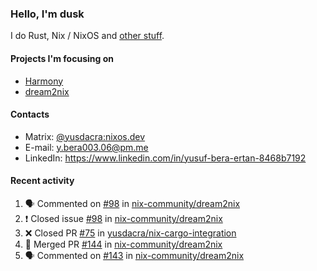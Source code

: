 ### Hello, I'm dusk

I do Rust, Nix / NixOS and [other stuff](https://yusdacra.gitlab.io/about).

#### Projects I'm focusing on

- [Harmony](https://harmonyapp.io)
- [dream2nix](https://github.com/nix-community/dream2nix)

#### Contacts

- Matrix: [@yusdacra:nixos.dev](https://matrix.to/#/@yusdacra:nixos.dev)
- E-mail: y.bera003.06@pm.me
- LinkedIn: https://www.linkedin.com/in/yusuf-bera-ertan-8468b7192

#### Recent activity

<!--START_SECTION:activity-->
1. 🗣 Commented on [#98](https://github.com/nix-community/dream2nix/issues/98) in [nix-community/dream2nix](https://github.com/nix-community/dream2nix)
2. ❗️ Closed issue [#98](https://github.com/nix-community/dream2nix/issues/98) in [nix-community/dream2nix](https://github.com/nix-community/dream2nix)
3. ❌ Closed PR [#75](https://github.com/yusdacra/nix-cargo-integration/pull/75) in [yusdacra/nix-cargo-integration](https://github.com/yusdacra/nix-cargo-integration)
4. 🎉 Merged PR [#144](https://github.com/nix-community/dream2nix/pull/144) in [nix-community/dream2nix](https://github.com/nix-community/dream2nix)
5. 🗣 Commented on [#143](https://github.com/nix-community/dream2nix/issues/143) in [nix-community/dream2nix](https://github.com/nix-community/dream2nix)
<!--END_SECTION:activity-->
